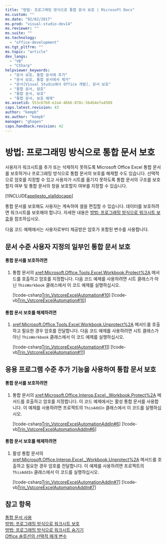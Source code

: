 ```yaml
---
title: "방법: 프로그래밍 방식으로 통합 문서 보호 | Microsoft Docs"
ms.custom: ""
ms.date: "02/02/2017"
ms.prod: "visual-studio-dev14"
ms.reviewer: ""
ms.suite: ""
ms.technology: 
  - "office-development"
ms.tgt_pltfrm: ""
ms.topic: "article"
dev_langs: 
  - "VB"
  - "CSharp"
helpviewer_keywords: 
  - "문서 보호, 통합 문서에 추가"
  - "문서 보호, 통합 문서에서 제거"
  - "문서[Visual Studio에서 Office 개발], 문서 보호"
  - "통합 문서, 암호"
  - "통합 문서, 보호"
  - "통합 문서, 보호 해제"
ms.assetid: 553c67b9-e2a4-46b6-878c-5b4b4efa4589
caps.latest.revision: 43
author: "kempb"
ms.author: "kempb"
manager: "ghogen"
caps.handback.revision: 42
---
```

# 방법: 프로그래밍 방식으로 통합 문서 보호
  사용자가 워크시트를 추가 또는 삭제하지 못하도록 Microsoft Office Excel 통합 문서를 보호하거나 프로그래밍 방식으로 통합 문서의 보호를 해제할 수도 있습니다.  선택적으로 암호를 지정할 수 있고 사용자가 시트를 옮기지 못하도록 통합 문서의 구조를 보호할지 여부 및 통합 문서의 창을 보호할지 여부를 지정할 수 있습니다.  
  
 [!INCLUDE[appliesto_xlalldocapp](../vsto/includes/appliesto-xlalldocapp-md.md)]  
  
 통합 문서를 보호해도 사용자는 계속하여 셀을 편집할 수 있습니다.  데이터를 보호하려면 워크시트를 보호해야 합니다.  자세한 내용은 [방법: 프로그래밍 방식으로 워크시트 보호](../vsto/how-to-programmatically-protect-worksheets.md)을 참조하십시오.  
  
 다음 코드 예제에서는 사용자로부터 제공받은 암호가 포함된 변수를 사용합니다.  
  
## 문서 수준 사용자 지정의 일부인 통합 문서 보호  
  
#### 통합 문서를 보호하려면  
  
1.  통합 문서의 <xref:Microsoft.Office.Tools.Excel.Workbook.Protect%2A> 메서드를 호출하고 암호를 지정합니다.  다음 코드 예제를 사용하려면 시트 클래스가 아닌 `ThisWorkbook` 클래스에서 이 코드 예제를 실행하십시오.  
  
     [!code-csharp[Trin_VstcoreExcelAutomation#10](../snippets/csharp/VS_Snippets_OfficeSP/Trin_VstcoreExcelAutomation/CS/ThisWorkbook.cs#10)]
     [!code-vb[Trin_VstcoreExcelAutomation#10](../snippets/visualbasic/VS_Snippets_OfficeSP/Trin_VstcoreExcelAutomation/VB/ThisWorkbook.vb#10)]  
  
#### 통합 문서 보호를 해제하려면  
  
1.  <xref:Microsoft.Office.Tools.Excel.Workbook.Unprotect%2A> 메서드를 호출하고 필요한 경우 암호를 전달합니다.  다음 코드 예제를 사용하려면 시트 클래스가 아닌 `ThisWorkbook` 클래스에서 이 코드 예제를 실행하십시오.  
  
     [!code-csharp[Trin_VstcoreExcelAutomation#11](../snippets/csharp/VS_Snippets_OfficeSP/Trin_VstcoreExcelAutomation/CS/ThisWorkbook.cs#11)]
     [!code-vb[Trin_VstcoreExcelAutomation#11](../snippets/visualbasic/VS_Snippets_OfficeSP/Trin_VstcoreExcelAutomation/VB/ThisWorkbook.vb#11)]  
  
## 응용 프로그램 수준 추가 기능을 사용하여 통합 문서 보호  
  
#### 통합 문서를 보호하려면  
  
1.  통합 문서의 <xref:Microsoft.Office.Interop.Excel._Workbook.Protect%2A> 메서드를 호출하고 암호를 지정합니다.  이 코드 예제에서는 활성 통합 문서를 사용합니다.  이 예제를 사용하려면 프로젝트의 `ThisAddIn` 클래스에서 이 코드를 실행하십시오.  
  
     [!code-csharp[Trin_VstcoreExcelAutomationAddIn#6](../snippets/csharp/VS_Snippets_OfficeSP/Trin_VstcoreExcelAutomationAddIn/CS/ThisAddIn.cs#6)]
     [!code-vb[Trin_VstcoreExcelAutomationAddIn#6](../snippets/visualbasic/VS_Snippets_OfficeSP/Trin_VstcoreExcelAutomationAddIn/VB/ThisAddIn.vb#6)]  
  
#### 통합 문서 보호를 해제하려면  
  
1.  활성 통합 문서의 <xref:Microsoft.Office.Interop.Excel._Workbook.Unprotect%2A> 메서드를 호출하고 필요한 경우 암호를 전달합니다.  이 예제를 사용하려면 프로젝트의 `ThisAddIn` 클래스에서 이 코드를 실행하십시오.  
  
     [!code-csharp[Trin_VstcoreExcelAutomationAddIn#7](../snippets/csharp/VS_Snippets_OfficeSP/Trin_VstcoreExcelAutomationAddIn/CS/ThisAddIn.cs#7)]
     [!code-vb[Trin_VstcoreExcelAutomationAddIn#7](../snippets/visualbasic/VS_Snippets_OfficeSP/Trin_VstcoreExcelAutomationAddIn/VB/ThisAddIn.vb#7)]  
  
## 참고 항목  
 [통합 문서 사용](../vsto/working-with-workbooks.md)   
 [방법: 프로그래밍 방식으로 워크시트 보호](../vsto/how-to-programmatically-protect-worksheets.md)   
 [방법: 프로그래밍 방식으로 워크시트 숨기기](../vsto/how-to-programmatically-hide-worksheets.md)   
 [Office 솔루션의 선택적 매개 변수](../vsto/optional-parameters-in-office-solutions.md)  
  
  